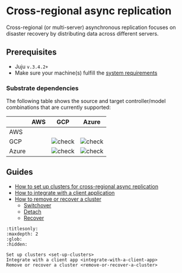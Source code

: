 # Cross-regional async replication

Cross-regional (or multi-server) asynchronous replication focuses on disaster recovery by distributing data across different servers.

## Prerequisites
* Juju `v.3.4.2+`
* Make sure your machine(s) fulfill the [system requirements](/reference/system-requirements)

### Substrate dependencies

The following table shows the source and target controller/model combinations that are currently supported:

|  | AWS | GCP | Azure |
|---|---|:---:|:---:|
| AWS |  |  |  |
| GCP |  | ![ check ] | ![ check ] |
| Azure |  | ![ check ] | ![ check ] |

## Guides

* [How to set up clusters for cross-regional async replication](/how-to/cross-regional-async-replication/set-up-clusters)
* [How to integrate with a client application](/how-to/cross-regional-async-replication/integrate-with-a-client-app)
* [How to remove or recover a cluster](/how-to/cross-regional-async-replication/remove-or-recover-a-cluster)
  * [Switchover](/how-to/cross-regional-async-replication/remove-or-recover-a-cluster)
  * [Detach](/how-to/cross-regional-async-replication/remove-or-recover-a-cluster)
  * [Recover](/how-to/cross-regional-async-replication/remove-or-recover-a-cluster)

<!-- BADGES -->
[check]: https://img.shields.io/badge/%E2%9C%93-brightgreen
[cross]: https://img.shields.io/badge/x-white


```{toctree}
:titlesonly:
:maxdepth: 2
:glob:
:hidden:

Set up clusters <set-up-clusters>
Integrate with a client app <integrate-with-a-client-app>
Remove or recover a cluster <remove-or-recover-a-cluster>
